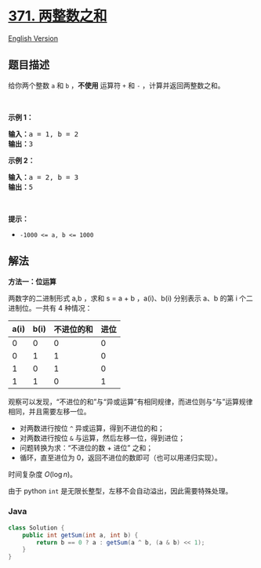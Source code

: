 # [371. 两整数之和](https://leetcode.cn/problems/sum-of-two-integers)

[English Version](/solution/0300-0399/0371.Sum%20of%20Two%20Integers/README_EN.md)

## 题目描述

<!-- 这里写题目描述 -->

<p>给你两个整数 <code>a</code> 和 <code>b</code> ，<strong>不使用 </strong>运算符&nbsp;<code>+</code> 和&nbsp;<code>-</code>&nbsp;​​​​​​​，计算并返回两整数之和。</p>

<p>&nbsp;</p>

<p><strong>示例 1：</strong></p>

<pre>
<strong>输入：</strong>a = 1, b = 2
<strong>输出：</strong>3
</pre>

<p><strong>示例 2：</strong></p>

<pre>
<strong>输入：</strong>a = 2, b = 3
<strong>输出：</strong>5
</pre>

<p>&nbsp;</p>

<p><strong>提示：</strong></p>

<ul>
	<li><code>-1000 &lt;= a, b &lt;= 1000</code></li>
</ul>

## 解法

**方法一：位运算**

两数字的二进制形式 a,b ，求和 s = a + b ，a(i)、b(i) 分别表示 a、b 的第 i 个二进制位。一共有 4 种情况：

| a(i) | b(i) | 不进位的和 | 进位 |
| ---- | ---- | ---------- | ---- |
| 0    | 0    | 0          | 0    |
| 0    | 1    | 1          | 0    |
| 1    | 0    | 1          | 0    |
| 1    | 1    | 0          | 1    |

观察可以发现，“不进位的和”与“异或运算”有相同规律，而进位则与“与”运算规律相同，并且需要左移一位。

-   对两数进行按位 `^` 异或运算，得到不进位的和；
-   对两数进行按位 `&` 与运算，然后左移一位，得到进位；
-   问题转换为求：“不进位的数 + 进位” 之和；
-   循环，直至进位为 0，返回不进位的数即可（也可以用递归实现）。

时间复杂度 $O(\log n)$。

由于 python `int` 是无限长整型，左移不会自动溢出，因此需要特殊处理。

### **Java**

```java
class Solution {
    public int getSum(int a, int b) {
        return b == 0 ? a : getSum(a ^ b, (a & b) << 1);
    }
}
```

